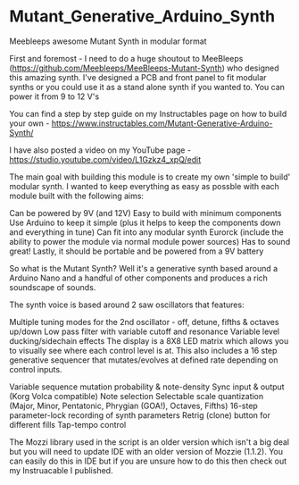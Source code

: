 # Mutant_Generative_Arduino_Synth

 Meebleeps awesome Mutant Synth in modular format

First and foremost - I need to do a huge shoutout to MeeBleeps (https://github.com/Meebleeps/MeeBleeps-Mutant-Synth) who designed this amazing synth. I've designed a PCB and front panel to fit modular synths or you could use it as a stand alone synth if you wanted to.  You can power it from 9 to 12 V's

You can find a step by step guide on my Instructables page on how to build your own - https://www.instructables.com/Mutant-Generative-Arduino-Synth/

I have also posted a video on my YouTube page - https://studio.youtube.com/video/L1Gzkz4_xpQ/edit

The main goal with building this module is to create my own 'simple to build' modular synth. I wanted to keep everything as easy as possble with each module built with the following aims:

Can be powered by 9V (and 12V)
Easy to build with minimum components
Use Arduino to keep it simple (plus it helps to keep the components down and everything in tune)
Can fit into any modular synth Eurorck (include the ability to power the module via normal module power sources)
Has to sound great!
Lastly, it should be portable and be powered from a 9V battery

So what is the Mutant Synth? Well it's a generative synth based around a Arduino Nano and a handful of other components and produces a rich soundscape of sounds.

The synth voice is based around 2 saw oscillators that features:

Multiple tuning modes for the 2nd oscillator - off, detune, fifths & octaves up/down
Low pass filter with variable cutoff and resonance
Variable level ducking/sidechain effects
The display is a 8X8 LED matrix which allows you to visually see where each control level is at. This also includes a 16 step generative sequencer that mutates/evolves at defined rate depending on control inputs.

Variable sequence mutation probability & note-density
Sync input & output (Korg Volca compatible)
Note selection
Selectable scale quantization (Major, Minor, Pentatonic, Phrygian (GOA!), Octaves, Fifths)
16-step parameter-lock recording of synth parameters
Retrig (clone) button for different fills
Tap-tempo control

The Mozzi library used in the script is an older version which isn't a big deal but you will need to update IDE with an older version of Mozzie (1.1.2).  You can easily do this in IDE but if you are unsure how to do this then check out my Instruacable I published.
